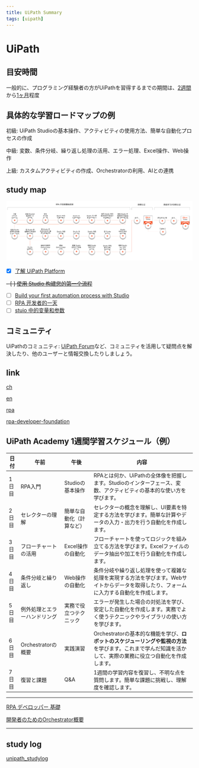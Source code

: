```yaml
---
title: UiPath Summary
tags: [uipath]
---
```


# UiPath


## 目安時間
一般的に、プログラミング経験者の方がUiPathを習得するまでの期間は、<u>2週間</u>から<u>1ヶ月</u>程度

## 具体的な学習ロードマップの例

初級: UiPath Studioの基本操作、アクティビティの使用方法、簡単な自動化プロセスの作成

中級: 変数、条件分岐、繰り返し処理の活用、エラー処理、Excel操作、Web操作

上級: カスタムアクティビティの作成、Orchestratorの利用、AIとの連携

## study map
<img src="/assets/pic/study_map_of_rpa.PNG" width="800" >

- [x]  [了解 UiPath Platform](https://cloud.uipath.com/meisen/academy_/courses/%E4%BA%86%E8%A7%A3-uipath-platform)

~~- [ ]  [使用 Studio 构建您的第一个流程](https://cloud.uipath.com/meisen/academy_/courses/%E4%BD%BF%E7%94%A8-studio-%E6%9E%84%E5%BB%BA%E6%82%A8%E7%9A%84%E7%AC%AC%E4%B8%80%E4%B8%AA%E6%B5%81%E7%A8%8B)~~

- [ ]  [Build your first automation process with Studio](https://academy.uipath.com/courses/build-your-first-automation-process-with-studio)
- [ ]  [RPA 开发者的一天](https://cloud.uipath.com/meisen/academy_/courses/rpa-%E5%BC%80%E5%8F%91%E8%80%85%E7%9A%84%E4%B8%80%E5%A4%A9)
- [ ]  [stuio 中的变量和参数](https://cloud.uipath.com/meisen/academy_/courses/studio-%E4%B8%AD%E7%9A%84%E5%8F%98%E9%87%8F%E5%92%8C%E5%8F%82%E6%95%B0)

## コミュニティ
UiPathのコミュニティ: <u>UiPath Forum</u>など、コミュニティを活用して疑問点を解決したり、他のユーザーと情報交換したりしましょう。

## link

[ch](https://cloud.uipath.com/meisen/academy_/courses?language=Chinese)

[en](https://cloud.uipath.com/meisen/academy_/courses?difficulty-level=1&language=English)

[rpa](https://cloud.uipath.com/meisen/academy_/courses?language=English&difficulty-level=1&q=rpa)

[rpa-developer-foundation](https://academy.uipath.com/learning-plans/rpa-developer-foundation)

## UiPath Academy 1週間学習スケジュール（例）

| 日付  | 午前                         | 午後                     | 内容                                                                                                                                                     |
| ----- | ---------------------------- | ------------------------ | -------------------------------------------------------------------------------------------------------------------------------------------------------- |
| 1日目 | RPA入門                      | Studioの基本操作         | RPAとは何か、UiPathの全体像を把握します。Studioのインターフェース、変数、アクティビティの基本的な使い方を学びます。                                      |
| 2日目 | セレクターの理解             | 簡単な自動化（計算など） | セレクターの概念を理解し、UI要素を特定する方法を学びます。簡単な計算やデータの入力・出力を行う自動化を作成します。                                       |
| 3日目 | フローチャートの活用         | Excel操作の自動化        | フローチャートを使ってロジックを組み立てる方法を学びます。Excelファイルのデータ抽出や加工を行う自動化を作成します。                                      |
| 4日目 | 条件分岐と繰り返し           | Web操作の自動化          | 条件分岐や繰り返し処理を使って複雑な処理を実現する方法を学びます。Webサイトからデータを取得したり、フォームに入力する自動化を作成します。                |
| 5日目 | 例外処理とエラーハンドリング | 実務で役立つテクニック   | エラーが発生した場合の対処法を学び、安定した自動化を作成します。実務でよく使うテクニックやライブラリの使い方を学びます。                                 |
| 6日目 | Orchestratorの概要           | 実践演習                 | Orchestratorの基本的な機能を学び、**ロボットのスケジューリングや監視の方法**を学びます。これまで学んだ知識を活かして、実際の業務に役立つ自動化を作成します。 |
| 7日目 | 復習と課題                   | Q&A                      | 1週間の学習内容を復習し、不明な点を質問します。簡単な課題に挑戦し、理解度を確認します。                                                                  |

---
 [RPA デベロッパー 基礎](https://cloud.uipath.com/meisen/academy_/learning-plans/rpa-developer-foundation-v202110-jp)
 
 [開発者のためのOrchestrator概要](https://cloud.uipath.com/meisen/academy_/courses/orchestrator-overview-for-rpa-developers-v202110-jp)

 ---
 ## study log
 [unipath_studylog](unipath_studylog.md)

